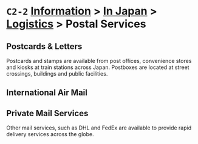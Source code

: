 # `C2-2` [Information](../../) > [In Japan](../) > [Logistics](../logistics) > Postal Services

## Postcards & Letters
Postcards and stamps are available from post offices, convenience stores and kiosks at train stations across Japan. Postboxes are located at street crossings, buildings and public facilities.

## International Air Mail
<!-- more information required -->

## Private Mail Services
Other mail services, such as DHL and FedEx are available to provide rapid delivery services across the globe.

